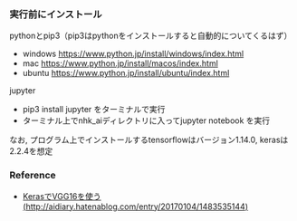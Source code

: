 ### 実行前にインストール
pythonとpip3（pip3はpythonをインストールすると自動的についてくるはず）
- windows https://www.python.jp/install/windows/index.html
- mac https://www.python.jp/install/macos/index.html
- ubuntu https://www.python.jp/install/ubuntu/index.html

jupyter
- pip3 install jupyter をターミナルで実行
- ターミナル上でnhk_aiディレクトリに入ってjupyter notebook を実行

なお, プログラム上でインストールするtensorflowはバージョン1.14.0, kerasは2.2.4を想定

### Reference
- [KerasでVGG16を使う(http://aidiary.hatenablog.com/entry/20170104/1483535144)](http://aidiary.hatenablog.com/entry/20170104/1483535144)
